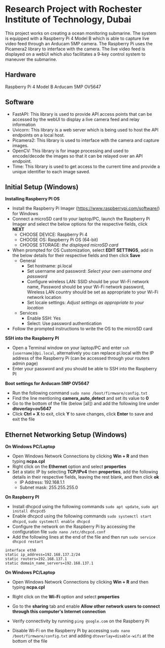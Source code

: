 # Research Project with Rochester Institute of Technology, Dubai
This project works on creating a ocean monitoring submarine. The system is equipped with a Raspberry Pi 4 Model B which is able to capture live video feed through an Arducam 5MP camera. The Raspberry Pi uses the Picamera2 library to interface with the camera. The live video feed is displayed on a webUI which also facilitates a 9-key control system to maneuver the submarine. 

## Hardware
Raspberry Pi 4 Model B
Arducam 5MP OV5647

## Software
- FastAPI: This library is used to provide API access points that can be accessed by the webUI to display a live camera feed and relay information
- Uvicorn: This library is a web server which is being used to host the API endpoints on a local host. 
- Picamera2: This library is used to interface with the camera and capture images.
- OpenCV: This library is for image processing and used to encode/decode the images so that it can be relayed over an API endpoint. 
- Time: This library is used to get access to the current time and provide a unique identifier to each image saved. 

## Initial Setup (Windows)
**Installing Raspberry PI OS**
- Install the Raspberry Pi Imager (https://www.raspberrypi.com/software/) for Windows
- Connect a microSD card to your laptop/PC, launch the Raspberry Pi Imager and select the below options for the respective fields, click **NEXT**
    - CHOOSE DEVICE: Raspberry Pi 4
    - CHOOSE OS: Raspberry Pi OS (64-bit)
    - CHOOSE STORAGE: *the displayed microSD card*
- When prompted for OS Customization, select **EDIT SETTINGS**, add in the below details for their respective fields and then click **Save**
    - General
        - Set hostname: pi.local
        - Set username and password: *Select your own username and password*
        - Configure wireless LAN: SSID should be your Wi-Fi network name, Password should be your Wi-Fi network password, Wireless LAN country should be set as appropriate to your Wi-Fi network location
        - Set locale settings: *Adjust settings as appropriate to your location*
    - Services
        - Enable SSH: Yes
        - Select: Use password authentication
- Follow the prompted instructions to write the OS to the microSD card

**SSH into the Raspberry PI**
- Open a Terminal window on your laptop/PC and enter ```ssh {username}@pi.local```, alternatively you can replace pi.local with the IP address of the Raspberry Pi (can be accessed through your routers admin page)
- Enter your password and you should be able to SSH into the Raspberry PI

**Boot settings for Arducam 5MP OV5647**
- Run the following command ```sudo nano /boot/firmware/config.txt```
- Find the line mentioning **camera_auto_detect** and set its value to **0**
- Go to the bottom of the file (below \[all\]) and add the following line under **dtoverlay=ov5647**
- Click **Ctrl + X** to exit, click **Y** to save changes, click **Enter** to save and exit the file

## Ethernet Networking Setup (Windows)
**On Windows PC/Laptop**
- Open Windows Network Connections by clicking  **Win + R** and then typing **ncpa.cpl**
- Right click on the **Ethernet** option and select **properties**
- Set a static IP by selecting **TCP/IPv4** then **properties**, add the following details in their respective fields, leaving the rest blank, and then click **ok**
    - IP Address: 192.168.1.1
    - Subnet mask: 255.255.255.0

**On Raspberry PI**
- Install dhcpcd using the following commands ```sudo apt update```, ```sudo apt install dhcpcd5```
- Enable dhcpcd using the following commands ```sudo systemctl start dhcpcd```, ```sudo systemctl enable dhcpcd```
- Configure the network on the Raspberry Pi by accessing the configuration file ```sudo nano /etc/dhcpcd.conf```
- Add the following lines at the end of the file and then run ```sudo service dhcpcd restart```
```
interface eth0
static ip_address=192.168.137.2/24
static routers=192.168.137.1
static domain_name_servers=192.168.137.1
```

**On Windows PC/Laptop**
- Open Windows Network Connections by clicking  **Win + R** and then typing **ncpa.cpl**
- Right click on the **Wi-Fi** option and select **properties**
- Go to the **sharing** tab and enable **Allow other network users to connect through this computer's Internet connection**

- Verify connectivity by running ```ping google.com``` on the Raspberry Pi
- Disable Wi-Fi on the Raspberry Pi by accessing ```sudo nano /boot/firmware/config.txt``` and adding ```dtoverlay=disable-wifi``` at the bottom of the file